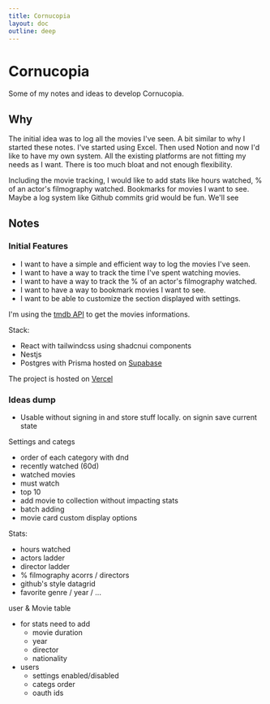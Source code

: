 ```yaml
---
title: Cornucopia
layout: doc
outline: deep
---
```


# Cornucopia

Some of my notes and ideas to develop Cornucopia.

## Why

The initial idea was to log all the movies I've seen. A bit similar to why I started these notes. I've started using Excel. Then used Notion and now I'd like to have my own system. All the existing platforms are not fitting my needs as I want. There is too much bloat and not enough flexibility.

Including the movie tracking, I would like to add stats like hours watched, % of an actor's filmography watched. Bookmarks for movies I want to see. Maybe a log system like Github commits grid would be fun. We'll see

## Notes

### Initial Features

- I want to have a simple and efficient way to log the movies I've seen.
- I want to have a way to track the time I've spent watching movies.
- I want to have a way to track the % of an actor's filmography watched.
- I want to have a way to bookmark movies I want to see.
- I want to be able to customize the section displayed with settings.

I'm using the [tmdb API](https://www.themoviedb.org/documentation/api) to get the movies informations.

Stack:

- React with tailwindcss using shadcnui components
- Nestjs
- Postgres with Prisma hosted on [Supabase](https://supabase.io/)

The project is hosted on [Vercel](https://vercel.com/)

### Ideas dump

- Usable without signing in and store stuff locally. on signin save current state

Settings and categs
- order of each category with dnd
- recently watched (60d)
- watched movies
- must watch
- top 10
- add movie to collection without impacting stats
- batch adding
- movie card custom display options

Stats:
- hours watched
- actors ladder
- director ladder
- % filmography acorrs / directors
- github's style datagrid
- favorite genre / year / ... 

user & Movie table
- for stats need to add
  - movie duration
  - year
  - director
  - nationality
- users
  - settings enabled/disabled
  - categs order
  - oauth ids

  
